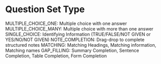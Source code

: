 # Question Set Type
MULTIPLE_CHOICE_ONE: Multiple choice with one answer
MULTIPLE_CHOICE_MANY: Multiple choice with more than one answer
SINGLE_CHOICE: Identifying Information (TRUE/FALSE/NOT GIVEN or YES/NO/NOT GIVEN)
NOTE_COMPLETION: Drag-drop to complete structured notes
MATCHING: Matching Headings, Matching information, Matching names
GAP_FILLING: Summary Completion, Sentence Completion, Table Completion, Form Completion